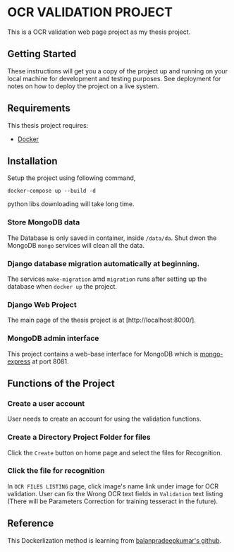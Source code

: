 # OCR VALIDATION PROJECT

This is a OCR validation web page project as my thesis project.

## Getting Started

These instructions will get you a copy of the project up and running on your local machine for development and testing purposes. See deployment for notes on how to deploy the project on a live system.

## Requirements

This thesis project requires:

* [Docker](https://www.docker.com/get-started)

## Installation

Setup the project using following command,

```
docker-compose up --build -d
```

python libs downloading will take long time.

### Store MongoDB data

The Database is only saved in container, inside `/data/da`. Shut dwon the MongoDB `mongo` services will clean all the data.

### Django database migration automatically at beginning.

The services `make-migration` amd `migration` runs after setting up the database when `docker up` the project.

### Django Web Project

The main page of the thesis project is at [http://localhost:8000/].

### MongoDB admin interface

This project contains a web-base interface for MongoDB which is [mongo-express](http://github.com/mongo-express/mongo-express) at port 8081.

## Functions of the Project

### Create a user account

User needs to create an account for using the validation functions.

### Create a Directory Project Folder for files

Click the `Create` button on home page and select the files for Recognition.

### Click the file for recognition

In `OCR FILES LISTING` page, click image's name link under image for OCR validation. User can fix the Wrong OCR text fields in `Validation` text listing (There will be Parameters Correction for training tesseract in the future).

## Reference

This Dockerlization method is learning from [balanpradeepkumar's github](https://github.com/balanpradeepkumar/docker_django_mongodb).